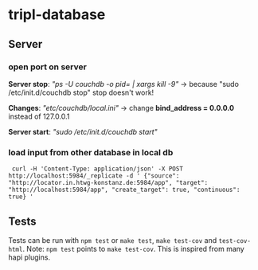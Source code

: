 # tripl-database

## Server

### open port on server

**Server stop**: *"ps -U couchdb -o pid= | xargs kill -9"* -> because "sudo /etc/init.d/couchdb stop" stop doesn't work!

**Changes**: *"etc/couchdb/local.ini"* -> change **bind_address = 0.0.0.0** instead of 127.0.0.1

**Server start**: *"sudo /etc/init.d/couchdb start"*

### load input from other database in local db

```
 curl -H 'Content-Type: application/json' -X POST http://localhost:5984/_replicate -d ' {"source": "http://locator.in.htwg-konstanz.de:5984/app", "target": "http://localhost:5984/app", "create_target": true, "continuous": true} '
```


## Tests

Tests can be run with `npm test` or `make test`, `make test-cov` and `test-cov-html`.
Note:  `npm test` points to `make test-cov`. This is inspired from many hapi plugins.
